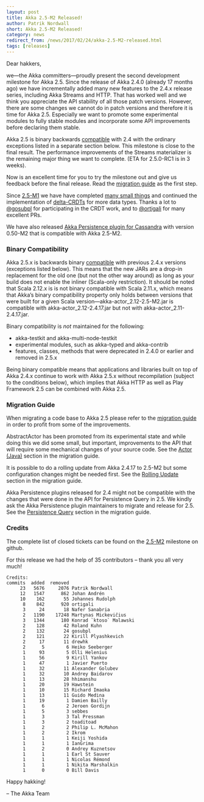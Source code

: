 ```yaml
---
layout: post
title: Akka 2.5-M2 Released!
author: Patrik Nordwall
short: Akka 2.5-M2 Released!
category: news
redirect_from: /news/2017/02/24/akka-2.5-M2-released.html
tags: [releases]
---
```


Dear hakkers,

we—the Akka committers—proudly present the second development milestone for Akka 2.5. Since the release of Akka 2.4.0 (already 17 months ago) we have incrementally added many new features to the 2.4.x release series, including Akka Streams and HTTP. That has worked well and we think you appreciate the API stability of all those patch versions. However, there are some changes we cannot do in patch versions and therefore it is time for Akka 2.5. Especially we want to promote some experimental modules to fully stable modules and incorporate some API improvements before declaring them stable. 

Akka 2.5 is binary backwards [compatible](https://doc.akka.io/docs/akka/2.5/common/binary-compatibility-rules.html) with 2.4 with the ordinary exceptions listed in a separate section below. This milestone is close to the final result. The performance improvements of the Streams materializer is the remaining major thing we want to complete.  (ETA for 2.5.0-RC1 is in 3 weeks).

Now is an excellent time for you to try the milestone out and give us feedback before the final release. Read the [migration guide](https://doc.akka.io/docs/akka/2.5/project/migration-guide-2.4.x-2.5.x.html) as the first step.

Since [2.5-M1](https://akka.io/blog/news/2017/01/26/akka-2.5-M1-released.html) we have have completed [many small things](https://github.com/akka/akka/milestone/104?closed=1) and continued the implementation of  [delta-CRDTs](https://doc.akka.io/docs/akka/2.5/distributed-data.html?language=scala#delta-CRDT) for more data types. Thanks a lot to [@gosubpl](https://github.com/gosubpl) for participating in the CRDT work, and to [@ortigali](https://github.com/ortigali) for many excellent PRs.

We have also released [Akka Persistence plugin for Cassandra](https://github.com/akka/akka-persistence-cassandra) with version 0.50-M2 that is compatible with Akka 2.5-M2.

### Binary Compatibility

Akka 2.5.x is backwards binary [compatible](https://doc.akka.io/docs/akka/2.5/common/binary-compatibility-rules.html) with previous 2.4.x versions (exceptions listed below). This means that the new JARs are a drop-in replacement for the old one (but not the other way around) as long as your build does not enable the inliner (Scala-only restriction). It should be noted that Scala 2.12.x is is not binary compatible with Scala 2.11.x, which means that Akka’s binary compatibility property only holds between versions that were built for a given Scala version—akka-actor_2.12-2.5-M2.jar is compatible with akka-actor_2.12-2.4.17.jar but not with akka-actor_2.11-2.4.17.jar.

Binary compatibility is *not* maintained for the following:

* akka-testkit and akka-multi-node-testkit
* experimental modules, such as akka-typed and akka-contrib
* features, classes, methods that were deprecated in 2.4.0 or earlier and removed in 2.5.x

Being binary compatible means that applications and libraries built on top of Akka 2.4.x continue to work with Akka 2.5.x without recompilation (subject to the conditions below), which implies that Akka HTTP as well as Play Framework 2.5 can be combined with Akka 2.5.

### Migration Guide

When migrating a code base to Akka 2.5 please refer to the [migration guide](https://doc.akka.io/docs/akka/2.5/project/migration-guide-2.4.x-2.5.x.html) in order to profit from some of the improvements.

AbstractActor has been promoted from its experimental state and while doing this we did some small, but important, improvements to the API that will require some mechanical changes of your source code. See the [Actor (Java)](https://doc.akka.io/docs/akka/2.5/project/migration-guide-2.4.x-2.5.x.html#Actor__Java_) section in the migration guide.

It is possible to do a rolling update from Akka 2.4.17 to 2.5-M2 but some configuration changes might be needed first. See the [Rolling Update](https://doc.akka.io/docs/akka/2.5/project/migration-guide-2.4.x-2.5.x.html#Rolling_Update)  section in the migration guide.

Akka Persistence plugins released for 2.4 might not be compatible with the changes that were done in the API for Persistence Query in 2.5. We kindly ask the Akka Persistence plugin maintainers to migrate and release for 2.5. See the [Persistence Query](https://doc.akka.io/docs/akka/2.5/project/migration-guide-2.4.x-2.5.x.html#Persistence_Query) section in the migration guide.

### Credits

The complete list of closed tickets can be found on the [2.5-M2](https://github.com/akka/akka/milestone/104?closed=1) milestone on github.

For this release we had the help of 35 contributors – thank you all very much!

~~~
Credits:
commits  added  removed
     23   5676     2076 Patrik Nordwall
     12   1547      862 Johan Andrén
     10    162       55 Johannes Rudolph
      8    842      920 ortigali
      3     24       18 Nafer Sanabria
      2   1190    17248 Martynas Mickevičius
      3   1344      180 Konrad `ktoso` Malawski
      2    128       42 Roland Kuhn
      2    132       24 gosubpl
      2    121       22 Kirill Plyashkevich
      2     17       11 drewhk
      2      5        6 Heiko Seeberger
      1     93        5 Olli Helenius
      1     56        9 Kirill Yankov
      1     47        1 Javier Puerto
      1     32       11 Alexander Golubev
      1     32       10 Andrey Baidarov
      1     13       28 hhimanshu
      1     20       19 Hawstein
      1     10       15 Richard Imaoka
      1     13       11 Guido Medina
      1     19        1 Damien Bailly
      1      6        2 Jeroen Gordijn
      1      5        3 sebbes
      1      3        3 Tal Pressman
      1      3        2 toaditoad
      1      2        2 Philip L. McMahon
      1      2        2 Ikrom
      1      1        1 Keiji Yoshida
      1      1        1 IanGrima
      1      2        0 Andrey Kuznetsov
      1      1        1 Earl St Sauver
      1      1        1 Nicolas Rémond
      1      1        1 Nikita Marshalkin
      1      0        0 Bill Davis
~~~

Happy hakking!

– The Akka Team
